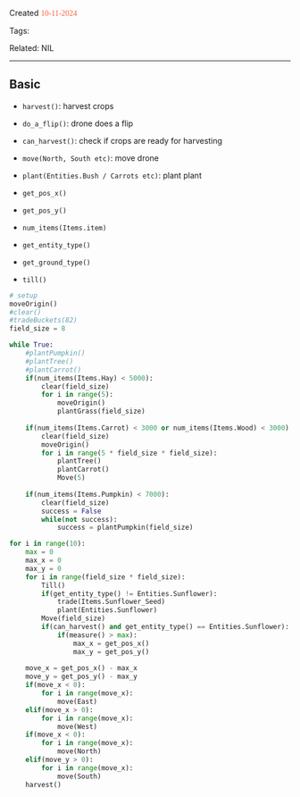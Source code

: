 
Created <font style="color:tomato; font-family:Consolas;">10-11-2024</font>

Tags: 

Related: NIL

****

## Basic

- `harvest()`: harvest crops
- `do_a_flip()`: drone does a flip

- `can_harvest()`: check if crops are ready for harvesting
- `move(North, South etc)`: move drone
- `plant(Entities.Bush / Carrots etc)`: plant plant
- `get_pos_x()`
- `get_pos_y()`
- `num_items(Items.item)`
- `get_entity_type()`
- `get_ground_type()`
- `till()`

````python
# setup
moveOrigin()
#clear()
#tradeBuckets(82)
field_size = 8

while True:
	#plantPumpkin()
	#plantTree()
	#plantCarrot()
	if(num_items(Items.Hay) < 5000):
		clear(field_size)
		for i in range(5):
			moveOrigin()
			plantGrass(field_size)
			
	if(num_items(Items.Carrot) < 3000 or num_items(Items.Wood) < 3000):
		clear(field_size)
		moveOrigin()
		for i in range(5 * field_size * field_size):
			plantTree()
			plantCarrot()
			Move(5)
			
	if(num_items(Items.Pumpkin) < 7000):
		clear(field_size)
		success = False
		while(not success):
			success = plantPumpkin(field_size)
````

````python
for i in range(10):
	max = 0
	max_x = 0
	max_y = 0
	for i in range(field_size * field_size):
		Till()
		if(get_entity_type() != Entities.Sunflower):
			trade(Items.Sunflower_Seed)
			plant(Entities.Sunflower)
		Move(field_size)
		if(can_harvest() and get_entity_type() == Entities.Sunflower):
			if(measure() > max):
				max_x = get_pos_x()
				max_y = get_pos_y()
				
	move_x = get_pos_x() - max_x
	move_y = get_pos_y() - max_y
	if(move_x < 0):
		for i in range(move_x):
			move(East)
	elif(move_x > 0):
		for i in range(move_x):
			move(West)
	if(move_x < 0):
		for i in range(move_x):
			move(North)
	elif(move_y > 0):
		for i in range(move_x):
			move(South)
	harvest()
````